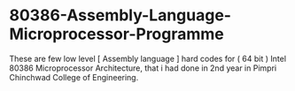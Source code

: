 # 80386-Assembly-Language-Microprocessor-Programme
These are few low level [ Assembly language ] hard codes for ( 64 bit ) Intel 80386 Microprocessor Architecture, that i had done in 2nd year in Pimpri Chinchwad College of Engineering.
